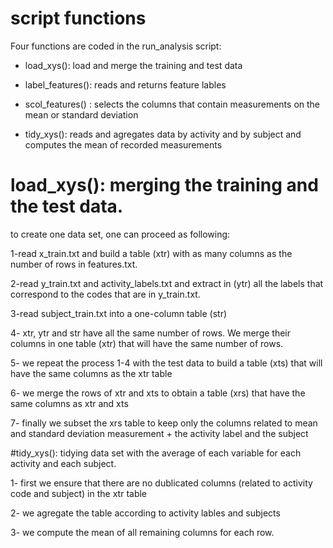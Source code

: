 # script functions

Four functions are coded in the run_analysis script:
* load_xys(): load and merge the training and test data 

* label_features(): reads and returns feature lables

* scol_features() : selects the columns that contain measurements on the mean or standard deviation

* tidy_xys(): reads and  agregates data by activity and by subject and computes the mean of recorded measurements

# load_xys(): merging the training and the test data.

to create one data set, one can proceed as following:

1-read x_train.txt and build a table (xtr) with as many columns as the number of rows in features.txt.

2-read y_train.txt and activity_labels.txt and extract in (ytr) all the labels that correspond to the codes that are in y_train.txt. 

3-read subject_train.txt into a one-column table (str)

4- xtr, ytr and str have all the same number of rows. We merge their columns in one table (xtr) that will have the same number of rows.

5- we repeat the process 1-4 with the test data to build a table (xts) that will have the same columns as the xtr table

6- we merge the rows of xtr and xts to obtain a table (xrs) that have the same columns as 
xtr and xts

7- finally we subset the xrs table to keep only the columns related to mean and standard deviation measurement + the activity label and the subject

#tidy_xys(): tidying data set with the average of each variable for each activity and each subject.

1- first we ensure that there are no dublicated columns (related to activity code and subject) in the xtr table

2- we agregate the table according to activity lables and subjects

3- we compute the mean of all remaining columns for each row.

